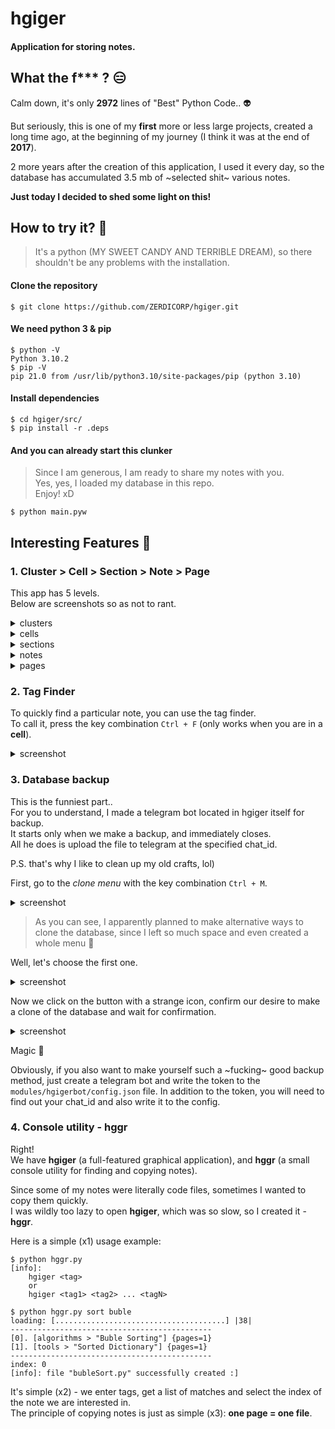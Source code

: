 # hgiger
#### Application for storing notes.
## What the f*** ? :expressionless:

Calm down, it's only **2972** lines of "Best" Python Code.. :alien:  

But seriously, this is one of my **first** more or less large projects, created a long time ago, at the beginning of my journey (I think it was at the end of **2017**).  

2 more years after the creation of this application, I used it every day, so the database has accumulated 3.5 mb of ~selected shit~ various notes.

**Just today I decided to shed some light on this!**

## How to try it? :man_with_gua_pi_mao:

> It's a python (MY SWEET CANDY AND TERRIBLE DREAM), so there shouldn't be any problems with the installation.

#### Clone the repository
```
$ git clone https://github.com/ZERDICORP/hgiger.git
```

#### We need python 3 & pip
```
$ python -V
Python 3.10.2
$ pip -V
pip 21.0 from /usr/lib/python3.10/site-packages/pip (python 3.10)
```

#### Install dependencies
```
$ cd hgiger/src/
$ pip install -r .deps
```

#### And you can already start this clunker
> Since I am generous, I am ready to share my notes with you.  
> Yes, yes, I loaded my database in this repo.  
> Enjoy! xD
```
$ python main.pyw
```

## Interesting Features :poop:

### 1. Cluster > Cell > Section > Note > Page

This app has 5 levels.  
Below are screenshots so as not to rant.

<details>
  <summary>clusters</summary>
    
  ![image](https://user-images.githubusercontent.com/56264511/161407950-8f6d546c-669b-4a75-b89b-ee0bbeca5a65.png)
</details>

<details>
  <summary>cells</summary>
    
  ![image](https://user-images.githubusercontent.com/56264511/161407992-94236187-a30b-4c5c-8b89-b4afda509570.png)
</details>

<details>
  <summary>sections</summary>
    
  ![image](https://user-images.githubusercontent.com/56264511/161408054-03d08e45-7644-4b7a-b210-788833e156b7.png)
</details>

<details>
  <summary>notes</summary>
    
  ![image](https://user-images.githubusercontent.com/56264511/161408143-445cc9d0-3eac-4a66-9509-9cd7d166822e.png)
</details>

<details>
  <summary>pages</summary>
    
  ![image](https://user-images.githubusercontent.com/56264511/161408187-c5ab9fe3-c732-453e-bb89-07ff253dfd76.png)
</details>

### 2. Tag Finder

To quickly find a particular note, you can use the tag finder.  
To call it, press the key combination `Ctrl + F` (only works when you are in a **cell**).

<details>
  <summary>screenshot</summary>
    
  ![image](https://user-images.githubusercontent.com/56264511/161408265-2ecf1641-ac9f-40e7-afed-26e89527ce30.png)
</details>

### 3. Database backup

This is the funniest part..  
For you to understand, I made a telegram bot located in hgiger itself for backup.  
It starts only when we make a backup, and immediately closes.  
All he does is upload the file to telegram at the specified chat_id.

P.S. that's why I like to clean up my old crafts, lol)

First, go to the _clone menu_ with the key combination `Ctrl + M`.

<details>
  <summary>screenshot</summary>
    
  ![image](https://user-images.githubusercontent.com/56264511/161408435-f479a99f-68fd-4250-a24a-3c2c31256140.png)
</details>

> As you can see, I apparently planned to make alternative ways to clone the database, since I left so much space and even created a whole menu :frog:  

Well, let's choose the first one.

<details>
  <summary>screenshot</summary>
    
  ![image](https://user-images.githubusercontent.com/56264511/161408542-39ff5f6a-5522-4f7b-901c-33444ebb43ef.png)
</details>

Now we click on the button with a strange icon, confirm our desire to make a clone of the database and wait for confirmation.

<details>
  <summary>screenshot</summary>
    
  ![image](https://user-images.githubusercontent.com/56264511/161408577-a625b9b4-a7cc-4731-997b-8dfa99cb58a4.png)
</details>

Magic :hear_no_evil:

Obviously, if you also want to make yourself such a ~fucking~ good backup method, just create a telegram bot and write the token to the `modules/hgigerbot/config.json` file. In addition to the token, you will need to find out your chat_id and also write it to the config.

### 4. Сonsole utility - hggr

Right!  
We have **hgiger** (a full-featured graphical application), and **hggr** (a small console utility for finding and copying notes).  

Since some of my notes were literally code files, sometimes I wanted to copy them quickly.  
I was wildly too lazy to open **hgiger**, which was so slow, so I created it - **hggr**.  

Here is a simple (x1) usage example:
```
$ python hggr.py
[info]:
	hgiger <tag>
	or
	hgiger <tag1> <tag2> ... <tagN>
```
```
$ python hggr.py sort buble
loading: [......................................] |38|
---------------------------------------------
[0]. [algorithms > "Buble Sorting"] {pages=1}
[1]. [tools > "Sorted Dictionary"] {pages=1}
---------------------------------------------
index: 0
[info]: file "bubleSort.py" successfully created :]
```

It's simple (x2) - we enter tags, get a list of matches and select the index of the note we are interested in.  
The principle of copying notes is just as simple (x3): **one page = one file**.
